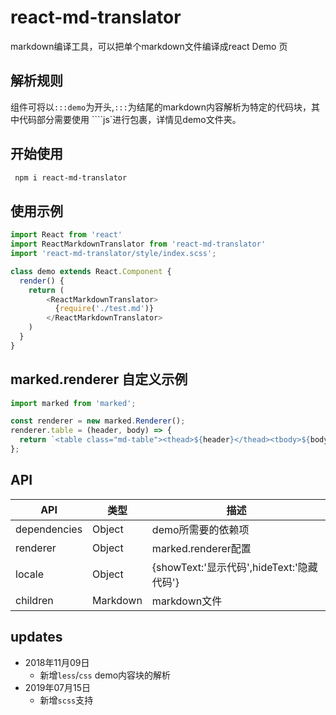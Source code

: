 # react-md-translator

markdown编译工具，可以把单个markdown文件编译成react Demo 页

## 解析规则

组件可将以` :::demo `为开头,`:::`为结尾的markdown内容解析为特定的代码块，其中代码部分需要使用 ````js`进行包裹，详情见demo文件夹。

## 开始使用

```bash
 npm i react-md-translator
```

## 使用示例

```js
import React from 'react'
import ReactMarkdownTranslator from 'react-md-translator'
import 'react-md-translator/style/index.scss';

class demo extends React.Component {
  render() {
    return (
        <ReactMarkdownTranslator>
          {require('./test.md')}
        </ReactMarkdownTranslator>
    )
  }
}

```

## marked.renderer 自定义示例

```js
import marked from 'marked';

const renderer = new marked.Renderer();
renderer.table = (header, body) => {
  return `<table class="md-table"><thead>${header}</thead><tbody>${body}</tbody></table>`;
};
```

## API

| API          | 类型     | 描述          |
| ------------ | ------ | ----------- |
| dependencies | Object | demo所需要的依赖项 |
| renderer     | Object | marked.renderer配置 |
| locale       | Object | {showText:'显示代码',hideText:'隐藏代码'} |
| children     | Markdown | markdown文件 |


## updates

- 2018年11月09日
    - 新增`less`/`css` demo内容块的解析
- 2019年07月15日
    - 新增`scss`支持 